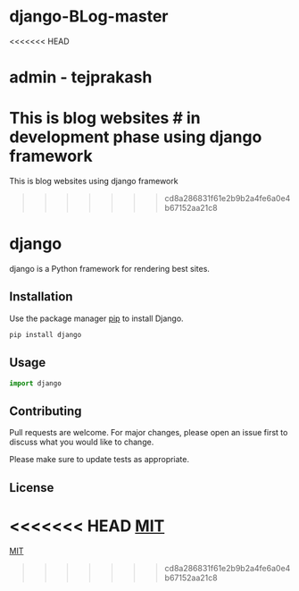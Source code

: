 # django-BLog-master
<<<<<<< HEAD
# admin - tejprakash 
This is blog websites # in development phase using django framework
=======
This is blog websites using django framework
>>>>>>> cd8a286831f61e2b9b2a4fe6a0e4b67152aa21c8
# django

django is a Python framework for rendering best sites.

## Installation

Use the package manager [pip](https://pypi.org/project/Django/) to install Django.

```bash
pip install django
```

## Usage

```python
import django

```

## Contributing
Pull requests are welcome. For major changes, please open an issue first to discuss what you would like to change.

Please make sure to update tests as appropriate.

## License
<<<<<<< HEAD
[MIT]()
=======
[MIT]()
>>>>>>> cd8a286831f61e2b9b2a4fe6a0e4b67152aa21c8
